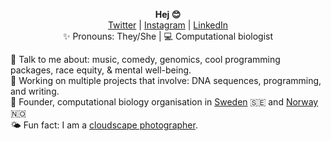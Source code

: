 <p align="center">
  <b>Hej 😊</b><br>
  <a href="https://twitter.com/_nazeefatima">Twitter</a> |
  <a href="https://www.instagram.com/zeeef/">Instagram</a> |
  <a href="https://www.linkedin.com/in/nazeefafatima/">LinkedIn</a><br>
  ✨ Pronouns: They/She |
  💻 Computational biologist <br>
</p>

💬 Talk to me about: music, comedy, genomics, cool programming packages, race equity, & mental well-being. <br>
🌟 Working on multiple projects that involve: DNA sequences, programming, and writing. <br>
🌸 Founder, computational biology organisation in [Sweden](https://github.com/RSG-Sweden) 🇸🇪 and [Norway](https://rsg-norway.iscbsc.org) 🇳🇴 <br>
🌤 Fun fact: I am a [cloudscape photographer](https://www.flickr.com/photos/nazeefafatima/albums/72157630074604590).
